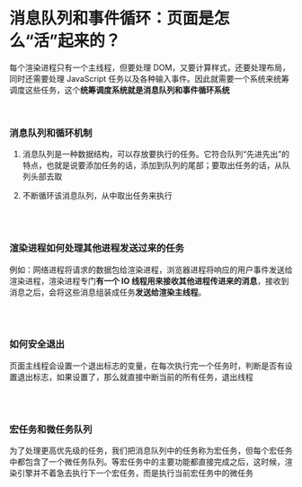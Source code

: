 # 消息队列和事件循环：页面是怎么“活”起来的？

每个渲染进程只有一个主线程，但要处理 DOM，又要计算样式，还要处理布局，同时还需要处理 JavaScript 任务以及各种输入事件。因此就需要一个系统来统筹调度这些任务，这个**统筹调度系统就是消息队列和事件循环系统**

</br>

### 消息队列和循环机制

1. 消息队列是一种数据结构，可以存放要执行的任务。它符合队列“先进先出”的特点，也就是说要添加任务的话，添加到队列的尾部；要取出任务的话，从队列头部去取

2. 不断循环该消息队列，从中取出任务来执行

</br>
</br>

### 渲染进程如何处理其他进程发送过来的任务

例如：网络进程将请求的数据包给渲染进程，浏览器进程将响应的用户事件发送给渲染进程，渲染进程专门**有一个 IO 线程用来接收其他进程传进来的消息**，接收到消息之后，会将这些消息组装成任务**发送给渲染主线程**。

</br>
</br>

### 如何安全退出

页面主线程会设置一个退出标志的变量，在每次执行完一个任务时，判断是否有设置退出标志，如果设置了，那么就直接中断当前的所有任务，退出线程

</br>
</br>

### 宏任务和微任务队列

为了处理更高优先级的任务，我们把消息队列中的任务称为宏任务，但每个宏任务中都包含了一个微任务队列。等宏任务中的主要功能都直接完成之后，这时候，渲染引擎并不着急去执行下一个宏任务，而是执行当前宏任务中的微任务

</br>
</br>
